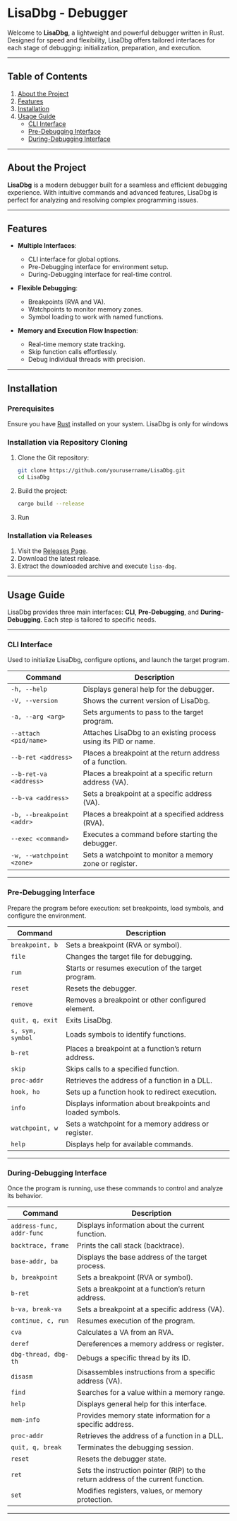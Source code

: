 # LisaDbg - Debugger

Welcome to **LisaDbg**, a lightweight and powerful debugger written in Rust. Designed for speed and flexibility, LisaDbg offers tailored interfaces for each stage of debugging: initialization, preparation, and execution.

---

## Table of Contents

1. [About the Project](#about-the-project)  
2. [Features](#features)  
3. [Installation](#installation)  
4. [Usage Guide](#usage-guide)  
   - [CLI Interface](#cli-interface)  
   - [Pre-Debugging Interface](#pre-debugging-interface)  
   - [During-Debugging Interface](#during-debugging-interface)  

---

## About the Project

**LisaDbg** is a modern debugger built for a seamless and efficient debugging experience. With intuitive commands and advanced features, LisaDbg is perfect for analyzing and resolving complex programming issues.

---

## Features

- **Multiple Interfaces**:  
  - CLI interface for global options.  
  - Pre-Debugging interface for environment setup.  
  - During-Debugging interface for real-time control.  

- **Flexible Debugging**:  
  - Breakpoints (RVA and VA).  
  - Watchpoints to monitor memory zones.  
  - Symbol loading to work with named functions.  

- **Memory and Execution Flow Inspection**:  
  - Real-time memory state tracking.  
  - Skip function calls effortlessly.  
  - Debug individual threads with precision.  

---

## Installation

### Prerequisites

Ensure you have [Rust](https://rustup.rs/) installed on your system. LisaDbg is only for windows

### Installation via Repository Cloning

1. Clone the Git repository:  
   ```bash
   git clone https://github.com/yourusername/LisaDbg.git
   cd LisaDbg
   ```

2. Build the project:  
   ```bash
   cargo build --release
   ```

3. Run

### Installation via Releases

1. Visit the [Releases Page](https:/r3yl4h/LisaDbg/releases).  
2. Download the latest release.  
3. Extract the downloaded archive and execute `lisa-dbg`.

---

## Usage Guide

LisaDbg provides three main interfaces: **CLI**, **Pre-Debugging**, and **During-Debugging**. Each step is tailored to specific needs.

---

### CLI Interface

Used to initialize LisaDbg, configure options, and launch the target program.  

| **Command**               | **Description**                                                                  |
|---------------------------|----------------------------------------------------------------------------------|
| `-h, --help`              | Displays general help for the debugger.                                          |
| `-V, --version`           | Shows the current version of LisaDbg.                                            |
| `-a, --arg <arg>`         | Sets arguments to pass to the target program.                                    |
| `--attach <pid/name>`     | Attaches LisaDbg to an existing process using its PID or name.                   |
| `--b-ret <address>`       | Places a breakpoint at the return address of a function.                         |
| `--b-ret-va <address>`    | Places a breakpoint at a specific return address (VA).                           |
| `--b-va <address>`        | Sets a breakpoint at a specific address (VA).                                    |
| `-b, --breakpoint <addr>` | Places a breakpoint at a specified address (RVA).                                |
| `--exec <command>`        | Executes a command before starting the debugger.                                 |
| `-w, --watchpoint <zone>` | Sets a watchpoint to monitor a memory zone or register.                          |

---

### Pre-Debugging Interface

Prepare the program before execution: set breakpoints, load symbols, and configure the environment.  

| **Command**               | **Description**                                                                  |
|---------------------------|----------------------------------------------------------------------------------|
| `breakpoint, b`           | Sets a breakpoint (RVA or symbol).                                               |
| `file`                    | Changes the target file for debugging.                                           |
| `run`                     | Starts or resumes execution of the target program.                               |
| `reset`                   | Resets the debugger.                                                             |
| `remove`                  | Removes a breakpoint or other configured element.                                |
| `quit, q, exit`           | Exits LisaDbg.                                                                   |
| `s, sym, symbol`          | Loads symbols to identify functions.                                             |
| `b-ret`                   | Places a breakpoint at a function’s return address.                              |
| `skip`                    | Skips calls to a specified function.                                             |
| `proc-addr`               | Retrieves the address of a function in a DLL.                                    |
| `hook, ho`                | Sets up a function hook to redirect execution.                                   |
| `info`                    | Displays information about breakpoints and loaded symbols.                       |
| `watchpoint, w`           | Sets a watchpoint for a memory address or register.                              |
| `help`                    | Displays help for available commands.                                            |

---

### During-Debugging Interface

Once the program is running, use these commands to control and analyze its behavior.  

| **Command**               | **Description**                                                                  |
|---------------------------|----------------------------------------------------------------------------------|
| `address-func, addr-func` | Displays information about the current function.                                 |
| `backtrace, frame`        | Prints the call stack (backtrace).                                               |
| `base-addr, ba`           | Displays the base address of the target process.                                 |
| `b, breakpoint`           | Sets a breakpoint (RVA or symbol).                                               |
| `b-ret`                   | Sets a breakpoint at a function’s return address.                                |
| `b-va, break-va`          | Sets a breakpoint at a specific address (VA).                                    |
| `continue, c, run`        | Resumes execution of the program.                                                |
| `cva`                     | Calculates a VA from an RVA.                                                     |
| `deref`                   | Dereferences a memory address or register.                                       |
| `dbg-thread, dbg-th`      | Debugs a specific thread by its ID.                                              |
| `disasm`                  | Disassembles instructions from a specific address (VA).                          |
| `find`                    | Searches for a value within a memory range.                                      |
| `help`                    | Displays general help for this interface.                                        |
| `mem-info`                | Provides memory state information for a specific address.                        |
| `proc-addr`               | Retrieves the address of a function in a DLL.                                    |
| `quit, q, break`          | Terminates the debugging session.                                                |
| `reset`                   | Resets the debugger state.                                                       |
| `ret`                     | Sets the instruction pointer (RIP) to the return address of the current function.|
| `set`                     | Modifies registers, values, or memory protection.                                |

---
